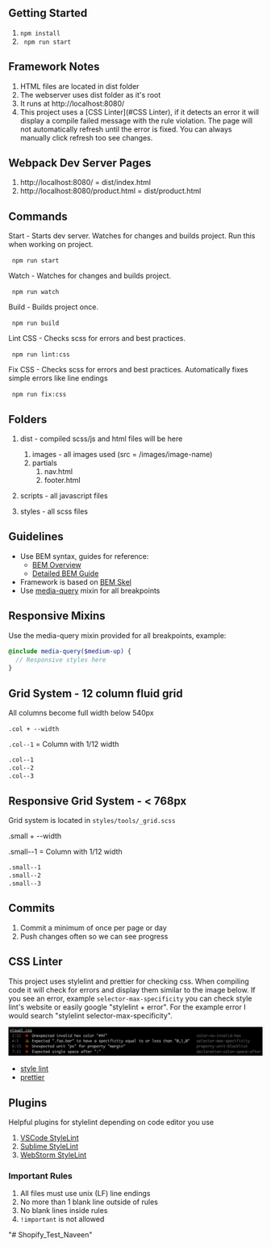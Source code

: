 ## Getting Started
1. `` npm install ``
2. `` npm run start``

## Framework Notes
1. HTML files are located in dist folder
2. The webserver uses dist folder as it's root 
3. It runs at http://localhost:8080/
4. This project uses a [CSS Linter](#CSS Linter), if it detects an error 
it will display a compile failed message with the rule violation. 
The page will not automatically refresh until the error is fixed. 
You can always manually click refresh too see changes.

## Webpack Dev Server Pages
1. http://localhost:8080/ = dist/index.html
2. http://localhost:8080/product.html = dist/product.html

## Commands
Start - Starts dev server. Watches for changes and builds project. Run this when working on project.
    
`` npm run start``

Watch - Watches for changes and builds project.

`` npm run watch``

Build - Builds project once.

`` npm run build``

Lint CSS - Checks scss for errors and best practices.

`` npm run lint:css``

Fix CSS - Checks scss for errors and best practices. Automatically fixes simple errors like line endings

`` npm run fix:css``

## Folders
1. dist - compiled scss/js and html files will be here
    1. images - all images used (src = /images/image-name)
    2. partials
         1. nav.html
         2. footer.html

3. scripts - all javascript files
4. styles - all scss files

## Guidelines
- Use BEM syntax, guides for reference:
  - [BEM Overview](http://getbem.com/introduction/)
  - [Detailed BEM Guide](https://en.bem.info/methodology/quick-start/)
- Framework is based on [BEM Skel](http://bemskel.com/) 
- Use [media-query](#responsive-mixins) mixin for all breakpoints

## Responsive Mixins
Use the media-query mixin provided for all breakpoints, example:

```scss
@include media-query($medium-up) {
  // Responsive styles here
}
```

## Grid System - 12 column fluid grid
All columns become full width below 540px

`.col + --width`

`.col--1` = Column with 1/12 width

```$scss
.col--1
.col--2
.col--3
```

## Responsive Grid System - < 768px
Grid system is located in `styles/tools/_grid.scss`

.small + --width

.small--1 = Column with 1/12 width
```$scss
.small--1
.small--2
.small--3
```

## Commits
1. Commit a minimum of once per page or day
2. Push changes often so we can see progress

## CSS Linter
This project uses stylelint and prettier for checking css. 
When compiling code it will check for errors and display them similar to the image below.
If you see an error, example `selector-max-specificity` you can check style lint's 
website or easily google "stylelint + error". For the example error I would search 
"stylelint selector-max-specificity".

![linter](https://github.com/stylelint/stylelint/raw/master/example.png?raw=true)

- [style lint](https://stylelint.io/)
- [prettier](https://github.com/prettier/stylelint-prettier)


## Plugins
Helpful plugins for stylelint depending on code editor you use
1. [VSCode StyleLint](https://github.com/shinnn/vscode-stylelint)
2. [Sublime StyleLint](https://github.com/SublimeLinter/SublimeLinter-stylelint)
3. [WebStorm StyleLint](https://www.jetbrains.com/help/webstorm/using-stylelint-code-quality-tool.html)

### Important Rules
1. All files must use unix (LF) line endings
2. No more than 1 blank line outside of rules
3. No blank lines inside rules
4. `!important` is not allowed

 


"# Shopify_Test_Naveen" 
